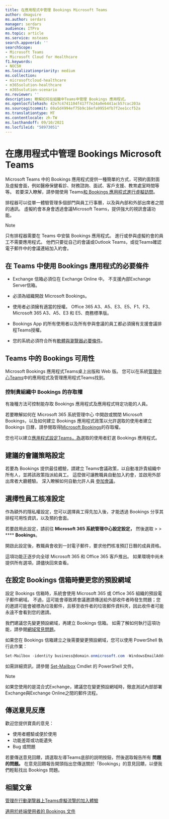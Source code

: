```yaml
---
title: 在應用程式中管理 Bookings Microsoft Teams
author: dmaguire
ms.author: serdars
manager: serdars
audience: ITPro
ms.topic: article
ms.service: msteams
search.appverid: ''
searchScope:
- Microsoft Teams
- Microsoft Cloud for Healthcare
f1.keywords:
- NOCSH
ms.localizationpriority: medium
ms.collection:
- microsoftcloud-healthcare
- m365solution-healthcare
- m365solution-scenario
ms.reviewer: ''
description: 瞭解如何在組織中Teams中管理 Bookings 應用程式。
ms.openlocfilehash: 42e7c4741104f417f7e24a0e6441acb57cac203a
ms.sourcegitcommit: 69a5d4994ef75b9c16efa99554fb7f2ee1ccf52a
ms.translationtype: MT
ms.contentlocale: zh-TW
ms.lasthandoff: 09/10/2021
ms.locfileid: "58973051"
---
```

# <a name="manage-the-bookings-app-in-microsoft-teams"></a>在應用程式中管理 Bookings Microsoft Teams

Microsoft Teams 中的 Bookings 應用程式提供一種簡單的方式，可預約面對面及虛擬會面，例如醫療保健看診、財務諮詢、面試、客戶支援、教育處室時間等等。 若要深入瞭解，請參閱使用 Teams[和 Bookings 應用程式進行虛擬訪問](expand-teams-across-your-org/bookings-virtual-visits.md)。

排程器可以從單一體驗管理多個部門與員工行事曆，以及與內部和外部出席者之間的通訊。 虛擬約會本身會透過會議Microsoft Teams，提供強大的視訊會議功能。

> [!NOTE]
> 只有排程器需要在 Teams 中安裝 Bookings 應用程式。 進行或參與虛擬約會的員工不需要應用程式。 他們只要從自己的會議或Outlook Teams，或從Teams確認電子郵件中的會議連結加入約會。

## <a name="prerequisites-for-using-the-bookings-app-in-teams"></a>在 Teams 中使用 Bookings 應用程式的必要條件

- Exchange 信箱必須位在 Exchange Online 中。 不支援內部Exchange Server信箱。

- 必須為組織開啟 Microsoft Bookings。

- 使用者必須擁有適當的授權。 Office 365 A3、A5、E3、E5、F1、F3、Microsoft 365 A3、A5、E3 和 E5、商務標準版。

- Bookings App 的所有使用者以及所有參與會議的員工都必須擁有支援會議排程Teams授權。

- 您的系統必須符合所有[軟體與瀏覽器必要條件](hardware-requirements-for-the-teams-app.md)。

## <a name="availability-of-bookings-in-teams"></a>Teams 中的 Bookings 可用性

Microsoft Bookings 應用程式Teams桌上出版和 Web 版。 您可以在系統[管理中心Teams](https://teams.microsoft.com/l/app/4c4ec2e8-4a2c-4bce-8d8f-00fc664a4e5b?source=store-copy-link)中的應用程式及管理應用程式Teams找到。 

### <a name="control-access-to-bookings-within-your-organization"></a>控制貴組織中 Bookings 的存取權

有幾種方法可控制能存取 Bookings 應用程式及應用程式特定功能的人員。

若要瞭解如何在 Microsoft 365 系統管理中心 中開啟或關閉 Microsoft Bookings，以及如何建立 Bookings 應用程式政策以允許選取的使用者建立 Bookings 日曆，請參閱取得[Microsoft Bookings](https://support.microsoft.com/en-us/office/get-access-to-microsoft-bookings-5382dc07-aaa5-45c9-8767-502333b214ce)的存取權。

您也可以建立[應用程式設定Teams，為](teams-app-setup-policies.md)選取的使用者釘選 Bookings 應用程式。

## <a name="recommended-meeting-policy-settings"></a>建議的會議策略設定

若要為 Bookings 提供最佳體驗，請建立 Teams會議政策，以自動准許貴組織中所有人，並將該政策指派給員工。 這麼做可讓教職員自動加入約會，並啟用外部出席者大廳體驗。 深入瞭解如何自動允許人員 [參加會議](meeting-policies-participants-and-guests.md#automatically-admit-people)。

## <a name="optional-staff-approvals-setting"></a>選擇性員工核准設定

作為額外的隱私權設定，您可以選擇員工得先加入後，才能透過 Bookings 分享其排程可用性資訊，以及預約會面。  

若要啟用此設定，請前往 **Microsoft 365 系統管理中心設定設定，** 然後選取 \>  \> **** **Bookings**。

開啟此設定後，教職員會收到一封電子郵件，要求他們核准預訂日曆的成員資格。  

這項功能正逐步向全球 Microsoft 365 和 Office 365 客戶推出。 如果環境中尚未提供所有選項，請儘快回來查看。

## <a name="changing-your-default-domain-when-setting-up-bookings-mailboxes"></a>在設定 Bookings 信箱時變更您的預設網域

設定 Bookings 信箱時，系統會使用 Microsoft 365 或 Office 365 組織的預設電子郵件網域。 不過，這可能會導致將會議邀請傳送給外部收件者時發生問題；您的邀請可能會被標為垃圾郵件，且移至收件者的垃圾郵件資料夾，因此收件者可能永遠不會看到您的邀請。

我們建議您先變更預設網域，再建立 Bookings 信箱。 如需了解如何執行這項功能，請參閱[網域常見問題](/microsoft-365/admin/setup/domains-faq#how-do-i-set-or-change-the-default-domain-in-office-365)。

如果您在 Bookings 信箱建立之後需要變更預設網域，您可以使用 PowerShell 執行此作業：

```PowerShell
Set-Mailbox -identity business@domain.onmicrosoft.com -WindowsEmailAddress business@domain.com -EmailAddresses business@domain.com
```

如需詳細資訊，請參閱 [Set-Mailbox](/powershell/module/exchange/mailboxes/set-mailbox) Cmdlet 的 PowerShell 文件。

> [!NOTE]
> 如果您使用的是混合式Exchange，建議您在變更預設網域時，徹底測試內部部署Exchange與Exchange Online之間的郵件流程。

## <a name="sending-feedback"></a>傳送意見反應

歡迎您提供寶貴的意見：

  - 使用者體驗或便於使用
  - 功能差距或功能遺失
  - Bug 或問題
  
若要傳送意見回饋，請選取左導Teams底部的説明按鈕，然後選取報告所有 **問題的問題。**  在意見回饋報告開頭指出您傳送關於「Bookings」的意見回饋，以便我們輕鬆找出 Bookings 問題。

## <a name="related-articles"></a>相關文章

[管理在行動瀏覽器上Teams虛擬流覽的加入體驗](expand-teams-across-your-org/mobile-browser-join.md)


  [適用於終端使用者的 Bookings 文件](https://support.office.com/en-us/article/apps-and-services-cc1fba57-9900-4634-8306-2360a40c665b?ui=en-US&rs=en-US&ad=US#PickTab=Bookings)
